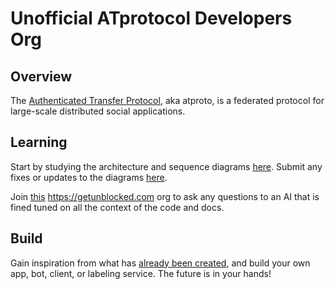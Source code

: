 # Unofficial ATprotocol Developers Org

## Overview

The [Authenticated Transfer Protocol](https://atproto.com), aka atproto, is a federated protocol for large-scale distributed social applications.

## Learning

Start by studying the architecture and sequence diagrams [here](https://app.ilograph.com/@mikestaub/atprotocol%2520overview/Protocol%2520Overview). Submit any fixes or updates to the diagrams [here](https://gist.github.com/mikestaub/376df1f574abab64bf4a0778d3a75b31).


Join [this](https://getunblocked.com/team/c63445dc-8a2b-4812-b3e3-ccdb7550b46e/invite/764b7af8-c7ef-4219-80a7-97129de8faba) https://getunblocked.com org to ask any questions to an AI that is fined tuned on all the context of the code and docs.

## Build

Gain inspiration from what has [already been created](https://github.com/atproto-developers/awesome-bluesky), and build your own app, bot, client, or labeling service. The future is in your hands!
